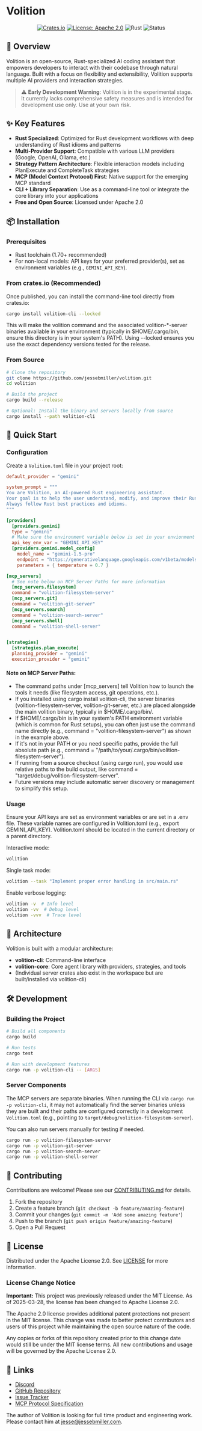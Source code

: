 # Volition

<div align="center">

[![Crates.io](https://img.shields.io/crates/v/volition-cli.svg)](https://crates.io/crates/volition-cli)
[![License: Apache 2.0](https://img.shields.io/badge/License-Apache%202.0-blue.svg)](https://www.apache.org/licenses/LICENSE-2.0)
![Rust](https://img.shields.io/badge/language-Rust-orange)
![Status](https://img.shields.io/badge/status-experimental-yellow)

</div>

## 🌟 Overview

Volition is an open-source, Rust-specialized AI coding assistant that
empowers developers to interact with their codebase through natural
language. Built with a focus on flexibility and extensibility,
Volition supports multiple AI providers and interaction strategies.

> ⚠ **Early Development Warning**: Volition is in the experimental
  stage. It currently lacks comprehensive safety measures and is
  intended for development use only. Use at your own risk.

## ✨ Key Features

- **Rust Specialized**: Optimized for Rust development workflows with deep understanding of Rust idioms and patterns
- **Multi-Provider Support**: Compatible with various LLM providers (Google, OpenAI, Ollama, etc.)
- **Strategy Pattern Architecture**: Flexible interaction models including PlanExecute and CompleteTask strategies
- **MCP (Model Context Protocol) First**: Native support for the emerging MCP standard
- **CLI + Library Separation**: Use as a command-line tool or integrate the core library into your applications
- **Free and Open Source**: Licensed under Apache 2.0

## 📦 Installation

### Prerequisites

- Rust toolchain (1.70+ recommended)
- For non-local models: API keys for your preferred provider(s), set as environment variables (e.g., `GEMINI_API_KEY`).

### From crates.io (Recommended)

Once published, you can install the command-line tool directly from crates.io:

```bash
cargo install volition-cli --locked
```

This will make the volition command and the associated
volition-*-server binaries available in your environment (typically in
$HOME/.cargo/bin, ensure this directory is in your system's
PATH). Using --locked ensures you use the exact dependency versions
tested for the release.

### From Source

```bash
# Clone the repository
git clone https://github.com/jessebmiller/volition.git
cd volition

# Build the project
cargo build --release

# Optional: Install the binary and servers locally from source
cargo install --path volition-cli
```

## 🚀 Quick Start

### Configuration

Create a `Volition.toml` file in your project root:

```toml
default_provider = "gemini"

system_prompt = """
You are Volition, an AI-powered Rust engineering assistant.
Your goal is to help the user understand, modify, and improve their Rust codebase.
Always follow Rust best practices and idioms.
"""

[providers]
  [providers.gemini]
  type = "gemini"
  # Make sure the environment variable below is set in your envionment or a .env file
  api_key_env_var = "GEMINI_API_KEY"
  [providers.gemini.model_config]
    model_name = "gemini-1.5-pro"
    endpoint = "https://generativelanguage.googleapis.com/v1beta/models/gemini-1.5-pro:generateContent"
    parameters = { temperature = 0.7 }

[mcp_servers]
  # See note below on MCP Server Paths for more information
  [mcp_servers.filesystem]
  command = "volition-filesystem-server"
  [mcp_servers.git]
  command = "volition-git-server"
  [mcp_servers.search]
  command = "volition-search-server"
  [mcp_servers.shell]
  command = "volition-shell-server"


[strategies]
  [strategies.plan_execute]
  planning_provider = "gemini"
  execution_provider = "gemini"
```

#### Note on MCP Server Paths:

- The command paths under [mcp_servers] tell Volition how to launch the tools it needs (like filesystem access, git operations, etc.).
- If you installed using cargo install volition-cli, the server binaries (volition-filesystem-server, volition-git-server, etc.) are placed alongside the main volition binary, typically in $HOME/.cargo/bin/.
- If $HOME/.cargo/bin is in your system's PATH environment variable (which is common for Rust setups), you can often just use the command name directly (e.g., command = "volition-filesystem-server") as shown in the example above.
- If it's not in your PATH or you need specific paths, provide the full absolute path (e.g., command = "/path/to/your/.cargo/bin/volition-filesystem-server").
- If running from a source checkout (using cargo run), you would use relative paths to the build output, like command = "target/debug/volition-filesystem-server".
- Future versions may include automatic server discovery or management to simplify this setup.

### Usage

Ensure your API keys are set as environment variables or are set in a
.env file. These variable names are configured in Volition.toml (e.g.,
export GEMINI_API_KEY). Volition.toml should be located in the current
directory or a parent directory.

Interactive mode:

```bash
volition
```

Single task mode:

```bash
volition --task "Implement proper error handling in src/main.rs"
```

Enable verbose logging:

```bash
volition -v  # Info level
volition -vv  # Debug level
volition -vvv  # Trace level
```

## 🧩 Architecture

Volition is built with a modular architecture:

- **volition-cli**: Command-line interface
- **volition-core**: Core agent library with providers, strategies, and tools
- (Individual server crates also exist in the workspace but are built/installed via volition-cli)

## 🛠 Development

### Building the Project

```bash
# Build all components
cargo build

# Run tests
cargo test

# Run with development features
cargo run -p volition-cli -- [ARGS]
```

### Server Components

The MCP servers are separate binaries. When running the CLI via `cargo
run -p volition-cli`, it may not automatically find the server
binaries unless they are built and their paths are configured
correctly in a development `Volition.toml` (e.g., pointing to
`target/debug/volition-filesystem-server`).

You can also run servers manually for testing if needed.

```bash
cargo run -p volition-filesystem-server
cargo run -p volition-git-server
cargo run -p volition-search-server
cargo run -p volition-shell-server
```

## 🤝 Contributing

Contributions are welcome! Please see our [CONTRIBUTING.md](CONTRIBUTING.md) for details.

1. Fork the repository
2. Create a feature branch (`git checkout -b feature/amazing-feature`)
3. Commit your changes (`git commit -m 'Add some amazing feature'`)
4. Push to the branch (`git push origin feature/amazing-feature`)
5. Open a Pull Request

## 📜 License

Distributed under the Apache License 2.0. See [LICENSE](LICENSE) for more information.

### License Change Notice

 **Important:** This project was previously released under the MIT
   License. As of 2025-03-28, the license has been changed to Apache
   License 2.0.

 The Apache 2.0 license provides additional patent protections not
 present in the MIT license. This change was made to better protect
 contributors and users of this project while maintaining the open
 source nature of the code.

 Any copies or forks of this repository created prior to this change
 date would still be under the MIT license terms. All new
 contributions and usage will be governed by the Apache License 2.0.

## 🔗 Links

- [Discord](https://discord.gg/TeCzH7Vf6K)
- [GitHub Repository](https://github.com/jessebmiller/volition)
- [Issue Tracker](https://github.com/jessebmiller/volition/issues)
- [MCP Protocol Specification](https://github.com/modelcontextprotocol/mcp)

The author of Volition is looking for full time product and
engineering work. Please contact him at jesse@jessebmiller.com.